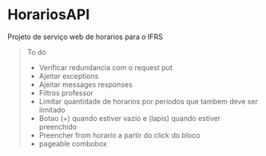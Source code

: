 # HorariosAPI
Projeto de serviço web de horarios para o IFRS

> To do
  > - Verificar redundancia com o request put
  > - Ajeitar exceptions
  > - Ajeitar messages responses
  > - Filtros professor
  > - Limitar quantidade de horarios por periodos que tambem deve ser limitado
  > - Botao (+) quando estiver vazio e (lapis) quando estiver preenchido
  > - Preencher from horario a partir do click do bloco
  > - pageable combobox
 